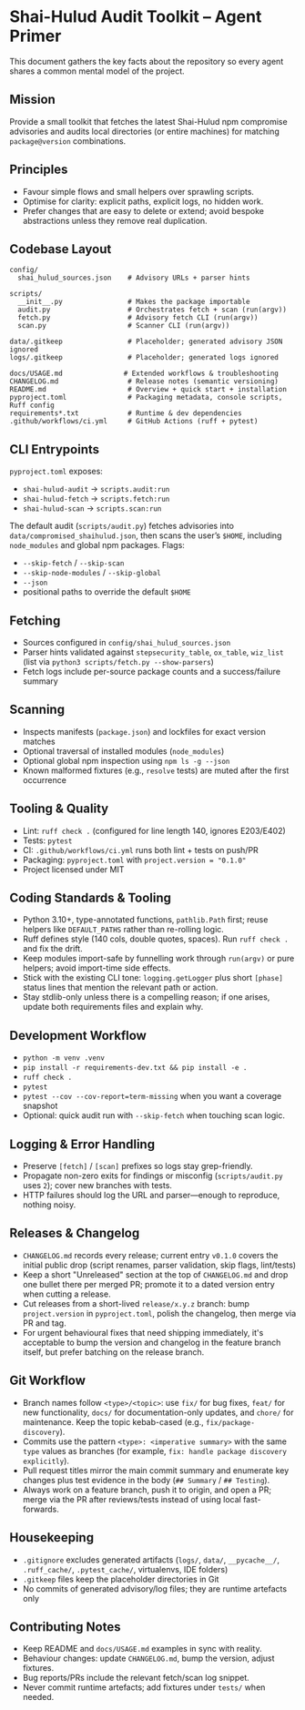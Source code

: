 # Shai-Hulud Audit Toolkit – Agent Primer

This document gathers the key facts about the repository so every agent shares a
common mental model of the project.

## Mission

Provide a small toolkit that fetches the latest Shai-Hulud npm compromise
advisories and audits local directories (or entire machines) for matching
`package@version` combinations.

## Principles

- Favour simple flows and small helpers over sprawling scripts.
- Optimise for clarity: explicit paths, explicit logs, no hidden work.
- Prefer changes that are easy to delete or extend; avoid bespoke abstractions
  unless they remove real duplication.

## Codebase Layout

```
config/
  shai_hulud_sources.json    # Advisory URLs + parser hints

scripts/
  __init__.py                # Makes the package importable
  audit.py                   # Orchestrates fetch + scan (run(argv))
  fetch.py                   # Advisory fetch CLI (run(argv))
  scan.py                    # Scanner CLI (run(argv))

data/.gitkeep                # Placeholder; generated advisory JSON ignored
logs/.gitkeep                # Placeholder; generated logs ignored

docs/USAGE.md               # Extended workflows & troubleshooting
CHANGELOG.md                 # Release notes (semantic versioning)
README.md                    # Overview + quick start + installation
pyproject.toml               # Packaging metadata, console scripts, Ruff config
requirements*.txt            # Runtime & dev dependencies
.github/workflows/ci.yml     # GitHub Actions (ruff + pytest)
```

## CLI Entrypoints

`pyproject.toml` exposes:
- `shai-hulud-audit` → `scripts.audit:run`
- `shai-hulud-fetch` → `scripts.fetch:run`
- `shai-hulud-scan`  → `scripts.scan:run`

The default audit (`scripts/audit.py`) fetches advisories into
`data/compromised_shaihulud.json`, then scans the user’s `$HOME`, including
`node_modules` and global npm packages. Flags:
- `--skip-fetch` / `--skip-scan`
- `--skip-node-modules` / `--skip-global`
- `--json`
- positional paths to override the default `$HOME`

## Fetching

- Sources configured in `config/shai_hulud_sources.json`
- Parser hints validated against `stepsecurity_table`, `ox_table`, `wiz_list`
  (list via `python3 scripts/fetch.py --show-parsers`)
- Fetch logs include per-source package counts and a success/failure summary

## Scanning

- Inspects manifests (`package.json`) and lockfiles for exact version matches
- Optional traversal of installed modules (`node_modules`)
- Optional global npm inspection using `npm ls -g --json`
- Known malformed fixtures (e.g., `resolve` tests) are muted after the first
  occurrence

## Tooling & Quality

- Lint: `ruff check .` (configured for line length 140, ignores E203/E402)
- Tests: `pytest`
- CI: `.github/workflows/ci.yml` runs both lint + tests on push/PR
- Packaging: `pyproject.toml` with `project.version = "0.1.0"`
- Project licensed under MIT

## Coding Standards & Tooling

- Python 3.10+, type-annotated functions, `pathlib.Path` first; reuse helpers
  like `DEFAULT_PATHS` rather than re-rolling logic.
- Ruff defines style (140 cols, double quotes, spaces). Run `ruff check .` and
  fix the drift.
- Keep modules import-safe by funnelling work through `run(argv)` or pure
  helpers; avoid import-time side effects.
- Stick with the existing CLI tone: `logging.getLogger` plus short `[phase]`
  status lines that mention the relevant path or action.
- Stay stdlib-only unless there is a compelling reason; if one arises, update
  both requirements files and explain why.

## Development Workflow

- `python -m venv .venv`
- `pip install -r requirements-dev.txt && pip install -e .`
- `ruff check .`
- `pytest`
- `pytest --cov --cov-report=term-missing` when you want a coverage snapshot
- Optional: quick audit run with `--skip-fetch` when touching scan logic.

## Logging & Error Handling

- Preserve `[fetch]` / `[scan]` prefixes so logs stay grep-friendly.
- Propagate non-zero exits for findings or misconfig (`scripts/audit.py` uses
  `2`); cover new branches with tests.
- HTTP failures should log the URL and parser—enough to reproduce, nothing
  noisy.

## Releases & Changelog

- `CHANGELOG.md` records every release; current entry `v0.1.0` covers the
  initial public drop (script renames, parser validation, skip flags, lint/tests)
- Keep a short "Unreleased" section at the top of `CHANGELOG.md` and drop one
  bullet there per merged PR; promote it to a dated version entry when cutting a
  release.
- Cut releases from a short-lived `release/x.y.z` branch: bump
  `project.version` in `pyproject.toml`, polish the changelog, then merge via PR
  and tag.
- For urgent behavioural fixes that need shipping immediately, it's acceptable
  to bump the version and changelog in the feature branch itself, but prefer
  batching on the release branch.

## Git Workflow

- Branch names follow `<type>/<topic>`: use `fix/` for bug fixes, `feat/` for new
  functionality, `docs/` for documentation-only updates, and `chore/` for
  maintenance. Keep the topic kebab-cased (e.g., `fix/package-discovery`).
- Commits use the pattern `<type>: <imperative summary>` with the same `type`
  values as branches (for example, `fix: handle package discovery explicitly`).
- Pull request titles mirror the main commit summary and enumerate key changes
  plus test evidence in the body (`## Summary` / `## Testing`).
- Always work on a feature branch, push it to origin, and open a PR; merge via
  the PR after reviews/tests instead of using local fast-forwards.

## Housekeeping

- `.gitignore` excludes generated artifacts (`logs/`, `data/`, `__pycache__/`,
  `.ruff_cache/`, `.pytest_cache/`, virtualenvs, IDE folders)
- `.gitkeep` files keep the placeholder directories in Git
- No commits of generated advisory/log files; they are runtime artefacts only

## Contributing Notes

- Keep README and `docs/USAGE.md` examples in sync with reality.
- Behaviour changes: update `CHANGELOG.md`, bump the version, adjust fixtures.
- Bug reports/PRs include the relevant fetch/scan log snippet.
- Never commit runtime artefacts; add fixtures under `tests/` when needed.
